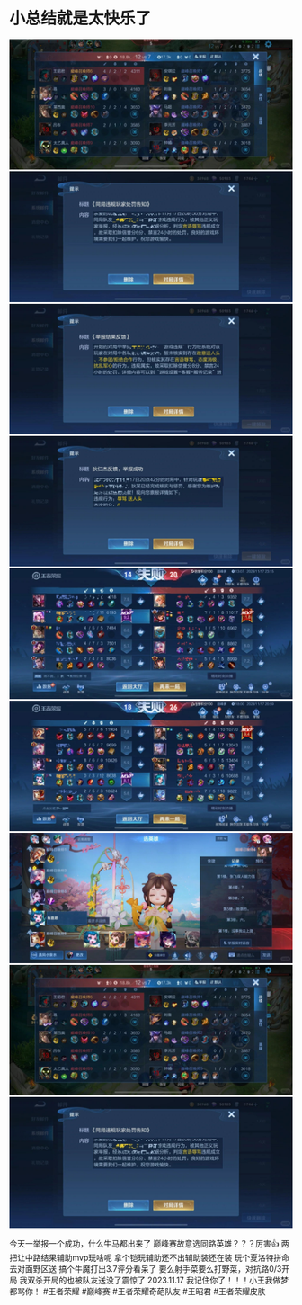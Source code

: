 # 小总结就是太快乐了

![](img/ca7937cf-2642-4e0a-9400-69d4cfcf8d56.jpg)
![](img/1d956050-aedf-4d41-a2d5-64dcc70be193.jpg)
![](img/b39f63d0-f724-4e3a-9afc-9d2b90f0c0f8.jpg)
![](img/94ca63c9-8cee-46e0-803d-d3da584955d7.jpg)
![](img/6ec964f7-cd0e-49de-9f6f-86432444a07f.jpg)
![](img/feea1abb-8550-4754-8b03-4ce4b8738eb1.jpg)
![](img/f3fbc9fd-9899-4350-9d7e-e46933126437.jpg)
![](img/3441ab33-915f-4e39-8420-0b095952edb5.jpg)
![](img/653595d9-685a-4d8e-a5cf-e9af188cc8f5.jpg)

今天一举报一个成功，什么牛马都出来了
巅峰赛故意选同路英雄？？？厉害👍
两把让中路结果辅助mvp玩啥呢
拿个铠玩辅助还不出辅助装还在装
玩个夏洛特拼命去对面野区送
搞个牛魔打出3.7评分看呆了
要么射手菜要么打野菜，对抗路0/3开局
我双杀开局的也被队友送没了震惊了
2023.11.17 我记住你了！！！小王我做梦都骂你！
#王者荣耀 #巅峰赛 #王者荣耀奇葩队友 #王昭君 #王者荣耀皮肤